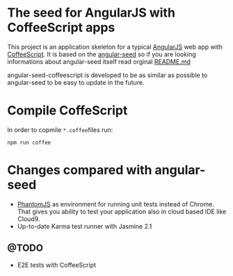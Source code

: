 # The seed for AngularJS with CoffeeScript apps

This project is an application skeleton for a typical 
[AngularJS](http://angularjs.org/) web app with 
[CoffeeScript](http://coffeescript.org). It is based on the 
[angular-seed](https://github.com/angular/angular-seed) so if you are looking 
informations about angular-seed itself read orginal 
[README.md](https://github.com/angular/angular-seed/blob/master/README.md)

angular-seed-coffeescript is developed to be as similar as possible to 
angular-seed to be easy to update in the future.

# Compile CoffeScript
In order to copmile `*.coffee`files run:
```
npm run coffee
```

# Changes compared with angular-seed
* [PhantomJS](http://phantomjs.org/) as environment for running unit tests 
  instead of Chrome. That gives you ability to test your application also in 
  cloud based IDE like Cloud9.
* Up-to-date Karma test runner with Jasmine 2.1

## @TODO
* E2E tests with CoffeeScript